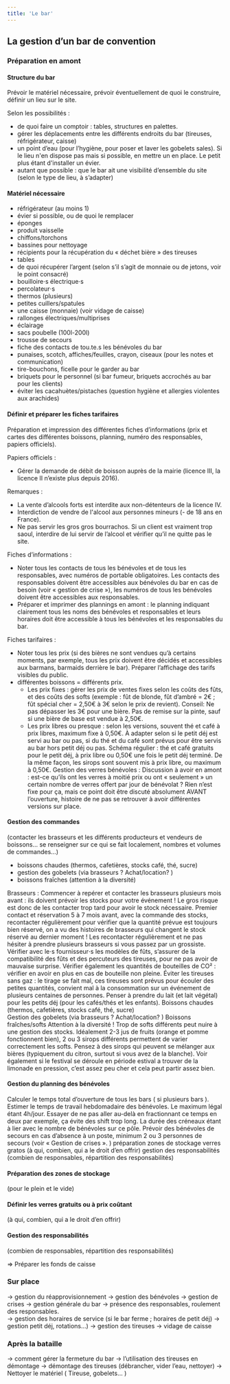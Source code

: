 ```yaml
---
title: 'Le bar'
---
```


## La gestion d’un bar de convention

### Préparation en amont

#### Structure du bar
Prévoir le matériel nécessaire, prévoir éventuellement de quoi le construire, définir un lieu sur le site. 

Selon les possibilités : 
- de quoi faire un comptoir : tables, structures en palettes. 
- gérer les déplacements entre les différents endroits du bar (tireuses, réfrigérateur, caisse)
- un point d’eau (pour l’hygiène, pour poser et laver les gobelets sales). Si le lieu n'en dispose pas mais si possible, en mettre un en place. Le petit plus étant d'installer un évier. 
- autant que possible : que le bar ait une visibilité d’ensemble du site (selon le type de lieu, à s’adapter)

#### Matériel nécessaire
- réfrigérateur (au moins 1)
- évier si possible, ou de quoi le remplacer
- éponges
- produit vaisselle
- chiffons/torchons
- bassines pour nettoyage
- récipients pour la récupération du « déchet bière » des tireuses
- tables
- de quoi récupérer l’argent (selon s’il s’agit de monnaie ou de jetons, voir le point consacré)
- bouilloire⋅s électrique⋅s
- percolateur⋅s
- thermos (plusieurs)
- petites cuillers/spatules
- une caisse (monnaie) (voir vidage de caisse)
- rallonges électriques/multiprises
- éclairage
- sacs poubelle (100l-200l)
- trousse de secours
- fiche des contacts de tou.te.s les bénévoles du bar
- punaises, scotch, affiches/feuilles, crayon, ciseaux (pour les notes et communication)
- tire-bouchons, ficelle pour le garder au bar
- briquets pour le personnel (si bar fumeur, briquets accrochés au bar pour les clients)
- éviter les cacahuètes/pistaches (question hygiène et allergies violentes aux arachides)

#### Définir et préparer les fiches tarifaires

Préparation et impression des différentes fiches d’informations (prix et cartes des différentes boissons, planning, numéro des responsables, papiers officiels).

Papiers officiels :
- Gérer la demande de débit de boisson auprès de la mairie (licence III, la licence II n’existe plus depuis 2016). 

Remarques : 
- La vente d’alcools forts est interdite aux non-détenteurs de la licence IV.
- Interdiction de vendre de l'alcool aux personnes mineurs (- de 18 ans en France).
- Ne pas servir les gros gros bourrachos. Si un client est vraiment trop saoul, interdire de lui servir de l’alcool et vérifier qu’il ne quitte pas le site.

Fiches d’informations :
- Noter tous les contacts de tous les bénévoles et de tous les responsables, avec numéros de portable obligatoires. Les contacts des responsables doivent être accessibles aux bénévoles du bar en cas de besoin (voir « gestion de crise »), les numéros de tous les bénévoles doivent être accessibles aux responsables. 
- Préparer et imprimer des plannings en amont : le planning indiquant clairement tous les noms des bénévoles et responsables et leurs horaires doit être accessible à tous les bénévoles et les responsables du bar. 

Fiches tarifaires :
- Noter tous les prix (si des bières ne sont vendues qu’à certains moments, par exemple, tous les prix doivent être décidés et accessibles aux barmans, barmaids derrière le bar). Préparer l’affichage des tarifs visibles du public.
- différentes boissons = différents prix.
	+ Les prix fixes : gérer les prix de ventes fixes selon les coûts des fûts, et des coûts des softs (exemple : fût de blonde, fût d’ambré = 2€ ; fût spécial cher = 2,50€ à 3€ selon le prix de revient). Conseil: Ne pas dépasser les 3€ pour une bière. Pas de remise sur la pinte, sauf si une bière de base est vendue à 2,50€. 
	+ Les prix libres ou presque : 
selon les versions, souvent thé et café à prix libres, maximum fixe à 0,50€. À adapter selon si le petit déj est servi au bar ou pas, si du thé et du café sont prévus pour être servis au bar hors petit déj ou pas. Schéma régulier : thé et café gratuits pour le petit déj, à prix libre ou 0,50€ une fois le petit déj terminé.
De la même façon, les sirops sont souvent mis à prix libre, ou maximum à 0,50€.
Gestion des verres bénévoles :
Discussion à avoir en amont : est-ce qu’ils ont les verres à moitié prix ou ont « seulement » un certain nombre de verres offert par jour de bénévolat ? Rien n’est fixe pour ça, mais ce point doit être discuté absolument AVANT l’ouverture, histoire de ne pas se retrouver à avoir différentes versions sur place. 

#### Gestion des commandes 
(contacter les brasseurs et les différents producteurs et vendeurs de boissons... se renseigner sur ce qui se fait localement, nombres et volumes de commandes…)
- boissons chaudes (thermos, cafetières, stocks café, thé, sucre)
- gestion des gobelets (via brasseurs ? Achat/location? )
- boissons fraîches (attention à la diversité)

Brasseurs :
Commencer à repérer et contacter les brasseurs plusieurs mois avant : ils doivent prévoir les stocks pour votre événement ! Le gros risque est donc de les contacter trop tard pour avoir le stock nécessaire. Premier contact et réservation 5 à 7 mois avant, avec la commande des stocks, recontacter régulièrement pour vérifier que la quantité prévue est toujours bien réservé, on a vu des histoires de brasseurs qui changent le stock réservé au dernier moment ! Les recontacter régulièrement et ne pas hésiter à prendre plusieurs brasseurs si vous passez par un grossiste.
Vérifier avec le⋅s fournisseur⋅s les modèles de fûts, s’assurer de la compatibilité des fûts et des percuteurs des tireuses, pour ne pas avoir de mauvaise surprise. 
Vérifier également les quantités de bouteilles de CO² : vérifier en avoir en plus en cas de bouteille non pleine.
Éviter les tireuses sans gaz : le tirage se fait mal, ces tireuses sont prévus pour écouler des petites quantités, convient mal à la consommation sur un événement de plusieurs centaines de personnes.
 Penser à prendre du lait (et lait végétal) pour les petits déj (pour les cafés/thés et les enfants).
 Boissons chaudes (thermos, cafetières, stocks café, thé, sucre)    
 Gestion des gobelets (via brasseurs ? Achat/location? )
 Boissons fraîches/softs
Attention à la diversité ! Trop de softs différents peut nuire à une gestion des stocks. Idéalement 2-3 jus de fruits (orange et pomme fonctionnent bien), 2 ou 3 sirops différents permettent de varier correctement les softs. Pensez à des sirops qui peuvent se mélanger aux bières (typiquement du citron, surtout si vous avez de la blanche). Voir également si le festival se déroule en période estival a trouver de la limonade en pression, c’est assez peu cher et cela peut partir assez bien. 

#### Gestion du planning des bénévoles

Calculer le temps total d’ouverture de tous les bars ( si plusieurs bars ). 
Estimer le temps de travail hebdomadaire des bénévoles. Le maximum légal étant 4h/jour. Essayer de ne pas aller au-delà en fractionnant ce temps en deux par exemple, ça évite des shift trop long. La durée des créneaux étant à lier avec le nombre de bénévoles sur ce pôle. Prévoir des bénévoles de secours en cas d’absence à un poste, minimum 2 ou 3 personnes de secours (voir « Gestion de crises ». )
préparation zones de stockage
verres gratos (à qui, combien, qui a le droit d’en offrir)
gestion des responsabilités (combien de responsables, répartition des responsabilités) 

#### Préparation des zones de stockage
(pour le plein et le vide)

#### Définir les verres gratuits ou à prix coûtant
(à qui, combien, qui a le droit d’en offrir)

#### Gestion des responsabilités
(combien de responsables, répartition des responsabilités) 

=> Préparer les fonds de caisse

### Sur place
→ gestion du réapprovisionnement 
→ gestion des bénévoles
→ gestion de crises 
→ gestion générale du bar 
    → présence des responsables, roulement des responsables.  
    → gestion des horaires de service (si le bar ferme ; horaires de petit déj)
    → gestion petit déj, rotations…)
    → gestion des tireuses
→ vidage de caisse


### Après la bataille
→ comment gérer la fermeture du bar
→ l’utilisation des tireuses en démontage
→ démontage des tireuses (débrancher, vider l’eau, nettoyer)
→ Nettoyer le matériel ( Tireuse, gobelets… ) 